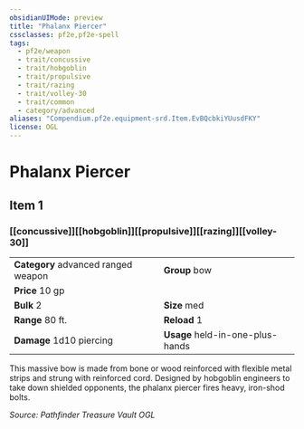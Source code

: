 ```yaml
---
obsidianUIMode: preview
title: "Phalanx Piercer"
cssclasses: pf2e,pf2e-spell
tags:
  - pf2e/weapon
  - trait/concussive
  - trait/hobgoblin
  - trait/propulsive
  - trait/razing
  - trait/volley-30
  - trait/common
  - category/advanced
aliases: "Compendium.pf2e.equipment-srd.Item.EvBQcbkiYUusdFKY"
license: OGL
---
```

# Phalanx Piercer
## Item 1
### [[concussive]][[hobgoblin]][[propulsive]][[razing]][[volley-30]]

|  |  |
| -- | -- |
| **Category** advanced ranged weapon | **Group** bow |
| **Price** 10 gp |  |
| **Bulk** 2 | **Size** med |
|**Range** 80 ft.| **Reload** 1|
| **Damage** 1d10 piercing  | **Usage** held-in-one-plus-hands |



This massive bow is made from bone or wood reinforced with flexible metal strips and strung with reinforced cord. Designed by hobgoblin engineers to take down shielded opponents, the phalanx piercer fires heavy, iron-shod bolts.

*Source: Pathfinder Treasure Vault*
*OGL*
